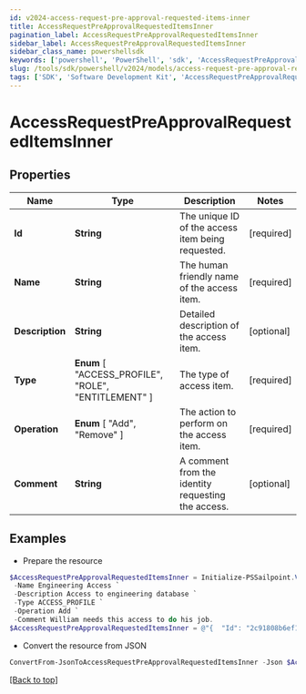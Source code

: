 ```yaml
---
id: v2024-access-request-pre-approval-requested-items-inner
title: AccessRequestPreApprovalRequestedItemsInner
pagination_label: AccessRequestPreApprovalRequestedItemsInner
sidebar_label: AccessRequestPreApprovalRequestedItemsInner
sidebar_class_name: powershellsdk
keywords: ['powershell', 'PowerShell', 'sdk', 'AccessRequestPreApprovalRequestedItemsInner', 'V2024AccessRequestPreApprovalRequestedItemsInner'] 
slug: /tools/sdk/powershell/v2024/models/access-request-pre-approval-requested-items-inner
tags: ['SDK', 'Software Development Kit', 'AccessRequestPreApprovalRequestedItemsInner', 'V2024AccessRequestPreApprovalRequestedItemsInner']
---
```



# AccessRequestPreApprovalRequestedItemsInner

## Properties

Name | Type | Description | Notes
------------ | ------------- | ------------- | -------------
**Id** | **String** | The unique ID of the access item being requested. | [required]
**Name** | **String** | The human friendly name of the access item. | [required]
**Description** | **String** | Detailed description of the access item. | [optional] 
**Type** |  **Enum** [  "ACCESS_PROFILE",    "ROLE",    "ENTITLEMENT" ] | The type of access item. | [required]
**Operation** |  **Enum** [  "Add",    "Remove" ] | The action to perform on the access item. | [required]
**Comment** | **String** | A comment from the identity requesting the access. | [optional] 

## Examples

- Prepare the resource
```powershell
$AccessRequestPreApprovalRequestedItemsInner = Initialize-PSSailpoint.V2024AccessRequestPreApprovalRequestedItemsInner  -Id 2c91808b6ef1d43e016efba0ce470904 `
 -Name Engineering Access `
 -Description Access to engineering database `
 -Type ACCESS_PROFILE `
 -Operation Add `
 -Comment William needs this access to do his job.
$AccessRequestPreApprovalRequestedItemsInner = @"{  "Id": "2c91808b6ef1d43e016efba0ce470904", "Name": "Engineering Access", "Description": "Access to engineering database", "Type": "ACCESS_PROFILE", "Operation": "Add", "Comment": "William needs this access to do his job." }"@
```

- Convert the resource from JSON
```powershell
ConvertFrom-JsonToAccessRequestPreApprovalRequestedItemsInner -Json $AccessRequestPreApprovalRequestedItemsInner
```


[[Back to top]](#) 

